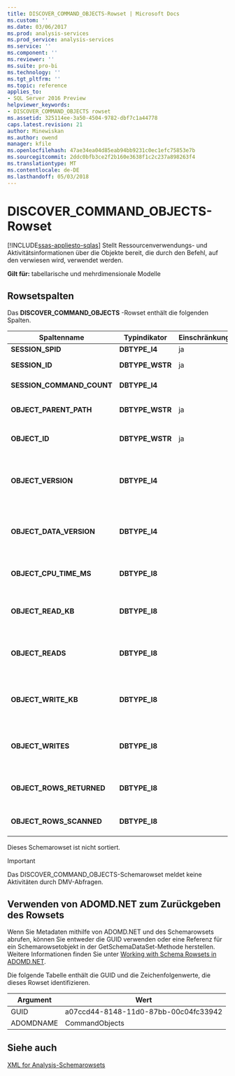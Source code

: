 ```yaml
---
title: DISCOVER_COMMAND_OBJECTS-Rowset | Microsoft Docs
ms.custom: ''
ms.date: 03/06/2017
ms.prod: analysis-services
ms.prod_service: analysis-services
ms.service: ''
ms.component: ''
ms.reviewer: ''
ms.suite: pro-bi
ms.technology: ''
ms.tgt_pltfrm: ''
ms.topic: reference
applies_to:
- SQL Server 2016 Preview
helpviewer_keywords:
- DISCOVER_COMMAND_OBJECTS rowset
ms.assetid: 325114ee-3a50-4504-9782-dbf7c1a44778
caps.latest.revision: 21
author: Minewiskan
ms.author: owend
manager: kfile
ms.openlocfilehash: 47ae34ea04d85eab94bb9231c0ec1efc75853e7b
ms.sourcegitcommit: 2ddc0bfb3ce2f2b160e3638f1c2c237a898263f4
ms.translationtype: MT
ms.contentlocale: de-DE
ms.lasthandoff: 05/03/2018
---
```

# <a name="discovercommandobjects-rowset"></a>DISCOVER_COMMAND_OBJECTS-Rowset
[!INCLUDE[ssas-appliesto-sqlas](../../../includes/ssas-appliesto-sqlas.md)]
  Stellt Ressourcenverwendungs- und Aktivitätsinformationen über die Objekte bereit, die durch den Befehl, auf den verwiesen wird, verwendet werden.  
  
 **Gilt für:** tabellarische und mehrdimensionale Modelle  
  
## <a name="rowset-columns"></a>Rowsetspalten  
 Das **DISCOVER_COMMAND_OBJECTS** -Rowset enthält die folgenden Spalten.  
  
|Spaltenname|Typindikator|Einschränkung|Description|  
|-----------------|--------------------|-----------------|-----------------|  
|**SESSION_SPID**|**DBTYPE_I4**|ja|Die Sitzungs-ID.|  
|**SESSION_ID**|**DBTYPE_WSTR**|ja|Die eindeutige Sitzungs-ID als GUID.|  
|**SESSION_COMMAND_COUNT**|**DBTYPE_I4**||Die Sequenznummer des Befehls.|  
|**OBJECT_PARENT_PATH**|**DBTYPE_WSTR**|ja|Der Pfad zu dem übergeordneten Element des aktuellen Objekts.|  
|**OBJECT_ID**|**DBTYPE_WSTR**|ja|Die ID des Objekts, die bei dessen Erstellung definiert wurde.|  
|**OBJECT_VERSION**|**DBTYPE_I4**||Die Metadatenversionsnummer des Objekts, diese Nummer ändert sich jedes Mal, wenn das Objekt geändert wird.|  
|**OBJECT_DATA_VERSION**|**DBTYPE_I4**||Die Herkunftszahl der Daten in dem Objekt. Diese Zahl erhöht sich jedes Mal, wenn das Objekt verarbeitet wird.|  
|**OBJECT_CPU_TIME_MS**|**DBTYPE_I8**||Die CPU-Zeit in Millisekunden, die seit dem Start des Befehls vom Objekt beansprucht wurde.|  
|**OBJECT_READ_KB**|**DBTYPE_I8**||Der akkumulierte Wert der seit dem Start des Befehls von dem Objekt gelesenen Daten in KB.|  
|**OBJECT_READS**|**DBTYPE_I8**||Die akkumulierte Zahl der seit dem Start des Befehls von dem Objekt ausgeführten Lesevorgänge.|  
|**OBJECT_WRITE_KB**|**DBTYPE_I8**||Der akkumulierte Wert der seit dem Start des Befehls von dem Objekt geschriebenen Daten in KB.|  
|**OBJECT_WRITES**|**DBTYPE_I8**||Die akkumulierte Zahl der seit dem Start des Befehls von dem Objekt ausgeführten Schreibvorgänge.|  
|**OBJECT_ROWS_RETURNED**|**DBTYPE_I8**||Die Anzahl der seit dem Start des Befehls von dem Objekt an den Aufrufer zurückgegebenen Zeilen.|  
|**OBJECT_ROWS_SCANNED**|**DBTYPE_I8**||Die Anzahl der seit dem Start des Befehls von dem Objekt gescannten Zeilen.|  
  
 Dieses Schemarowset ist nicht sortiert.  
  
> [!IMPORTANT]  
>  Das DISCOVER_COMMAND_OBJECTS-Schemarowset meldet keine Aktivitäten durch DMV-Abfragen.  
  
## <a name="using-adomdnet-to-return-the-rowset"></a>Verwenden von ADOMD.NET zum Zurückgeben des Rowsets  
 Wenn Sie Metadaten mithilfe von ADOMD.NET und des Schemarowsets abrufen, können Sie entweder die GUID verwenden oder eine Referenz für ein Schemarowsetobjekt in der GetSchemaDataSet-Methode herstellen. Weitere Informationen finden Sie unter [Working with Schema Rowsets in ADOMD.NET](../../../analysis-services/multidimensional-models-adomd-net-client/retrieving-metadata-working-with-schema-rowsets.md).  
  
 Die folgende Tabelle enthält die GUID und die Zeichenfolgenwerte, die dieses Rowset identifizieren.  
  
|Argument|Wert|  
|--------------|-----------|  
|GUID|a07ccd44-8148-11d0-87bb-00c04fc33942|  
|ADOMDNAME|CommandObjects|  
  
## <a name="see-also"></a>Siehe auch  
 [XML for Analysis-Schemarowsets](../../../analysis-services/schema-rowsets/xml/xml-for-analysis-schema-rowsets.md)  
  
  
